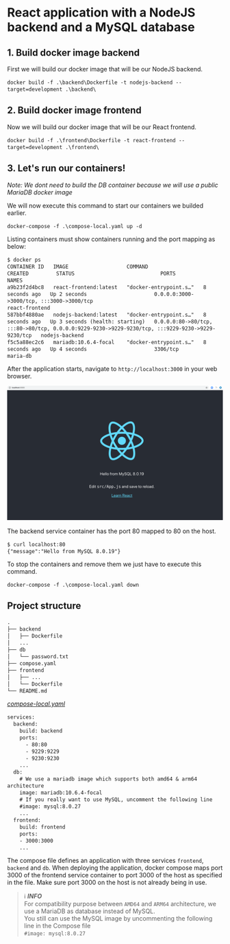 # React application with a NodeJS backend and a MySQL database

## 1. Build docker image backend
First we will build our docker image that will be our NodeJS backend.

```
docker build -f .\backend\Dockerfile -t nodejs-backend --target=development .\backend\
```

## 2. Build docker image frontend
Now we will build our docker image that will be our React frontend.

```
docker build -f .\frontend\Dockerfile -t react-frontend --target=development .\frontend\
```

## 3. Let's run our containers!
*Note: We dont need to build the DB container because we will use a public MariaDB docker image*

We will now execute this command to start our containers we builded earlier.

```
docker-compose -f .\compose-local.yaml up -d
```

Listing containers must show containers running and the port mapping as below:
```
$ docker ps
CONTAINER ID   IMAGE                   COMMAND                  CREATED         STATUS                            PORTS                                                                                              NAMES
a9b23f2d4bc8   react-frontend:latest   "docker-entrypoint.s…"   8 seconds ago   Up 2 seconds                      0.0.0.0:3000->3000/tcp, :::3000->3000/tcp                                                          react-frontend      
587bbf4880ae   nodejs-backend:latest   "docker-entrypoint.s…"   8 seconds ago   Up 3 seconds (health: starting)   0.0.0.0:80->80/tcp, :::80->80/tcp, 0.0.0.0:9229-9230->9229-9230/tcp, :::9229-9230->9229-9230/tcp   nodejs-backend      
f5c5a88ec2c6   mariadb:10.6.4-focal    "docker-entrypoint.s…"   8 seconds ago   Up 4 seconds                      3306/tcp                                                                                           maria-db
```

After the application starts, navigate to `http://localhost:3000` in your web browser.

![page](./output.png)


The backend service container has the port 80 mapped to 80 on the host.
```
$ curl localhost:80
{"message":"Hello from MySQL 8.0.19"}
```

To stop the containers and remove them we just have to execute this command.

```
docker-compose -f .\compose-local.yaml down
```

## Project structure

```
.
├── backend
│   ├── Dockerfile
│   ...
├── db
│   └── password.txt
├── compose.yaml
├── frontend
│   ├── ...
│   └── Dockerfile
└── README.md
```

[_compose-local.yaml_](compose-local.yaml)
```
services:
  backend:
    build: backend
    ports:
      - 80:80
      - 9229:9229
      - 9230:9230
    ...
  db:
    # We use a mariadb image which supports both amd64 & arm64 architecture
    image: mariadb:10.6.4-focal
    # If you really want to use MySQL, uncomment the following line
    #image: mysql:8.0.27
    ...
  frontend:
    build: frontend
    ports:
    - 3000:3000
    ...
```
The compose file defines an application with three services `frontend`, `backend` and `db`.
When deploying the application, docker compose maps port 3000 of the frontend service container to port 3000 of the host as specified in the file.
Make sure port 3000 on the host is not already being in use.

> ℹ️ **_INFO_**  
> For compatibility purpose between `AMD64` and `ARM64` architecture, we use a MariaDB as database instead of MySQL.  
> You still can use the MySQL image by uncommenting the following line in the Compose file   
> `#image: mysql:8.0.27`
